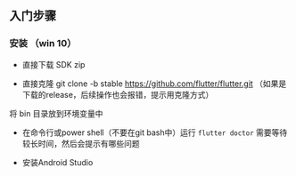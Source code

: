 ## 入门步骤

###  安装 （win 10）

- 直接下载 SDK zip

- 直接克隆 git clone -b stable https://github.com/flutter/flutter.git （如果是下载的release，后续操作也会报错，提示用克隆方式）

将 bin 目录放到环境变量中

- 在命令行或power shell（不要在git bash中）运行  `flutter doctor` 需要等待较长时间，然后会提示有哪些问题

- 安装Android Studio